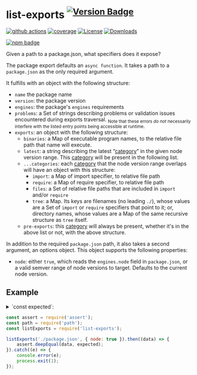 # list-exports <sup>[![Version Badge][npm-version-svg]][package-url]</sup>

[![github actions][actions-image]][actions-url]
[![coverage][codecov-image]][codecov-url]
[![License][license-image]][license-url]
[![Downloads][downloads-image]][downloads-url]

[![npm badge][npm-badge-png]][package-url]

Given a path to a package.json, what specifiers does it expose?

The package export defaults an `async function`. It takes a path to a `package.json` as the only required argument.

It fulfills with an object with the following structure:
  - `name` the package name
  - `version`: the package version
  - `engines`: the package's `engines` requirements
  - `problems`: a Set of strings describing problems or validation issues encountered during exports traversal. <sub>Note that these errors *do not* necessarily interfere with the listed entry points being accessible at runtime.</sub>
  - `exports`: an object with the following structure:
    - `binaries`: a Map of executable program names, to the relative file path that name will execute.
	- `latest`: a string describing the latest “[category][]” in the given node version range. This [category][] will be present in the following list.
	- `...categories`: each [category][] that the node version range overlaps will have an object with this structure:
	  - `import`: a Map of import specifier, to relative file path
	  - `require`: a Map of require specifier, to relative file path
	  - `files`: a Set of relative file paths that are included in `import` and/or `require`
	  - `tree`: a Map. Its keys are filenames (no leading `./`), whose values are a Set of `import` or `require` specifiers that point to it; or, directory names, whose values are a Map of the same recursive structure as `tree` itself.
	- `pre-exports`: this [category][] will always be present, whether it's in the above list or not, with the above structure.

In addition to the required `package.json` path, it also takes a second argument, an options object. This object supports the following properties:
 - `node`: either `true`, which reads the `engines.node` field in `package.json`, or a valid semver range of node versions to target. Defaults to the current node version.

## Example

<details>
<summary>`const expected`:</summary>

```js
const expected = {
	name: 'list-exports',
	version: '1.1.0',
	engines: { node: '^18.17.0 || >=20.5.0' },
	problems: new Set(),
	exports: {
		binaries: {},
		latest: 'pattern-trailers-no-dir-slash',
		'pattern-trailers-no-dir-slash': {
			import: new Map([
				['.', './index.js'],
			]),
			require: new Map([
				['.', './index.js'],
				['./package.json', './package.json'],
			]),
			files: new Set([
				'./index.js',
				'./package.json',
			]),
			tree: new Map([
				['index.js', new Set(['.'])],
				['package.json', new Set(['./package.json'])],
			]),
		},
		'pre-exports': {
			import: new Map(),
			require: new Map([
				['.', './index.js'],
				['./', './index.js'],
				['./index', './index.js'],
				['./index.js', './index.js'],
				['./package', './package.json'],
				['./package.json', './package.json'],
			]),
			files: new Set([
				'./index.js',
				'./package.json',
			]),
			tree: new Map([
				['index.js', new Set([
					'.',
					'./',
					'./index.js',
					'./index',
				])],
				['package.json', new Set([
					'./package.json',
					'./package',
				])],
			]),
		},
	},
};
```
</details>

```js
const assert = require('assert');
const path = require('path');
const listExports = require('list-exports');

listExports('./package.json', { node: true }).then((data) => {
	assert.deepEqual(data, expected);
}).catch((e) => {
	console.error(e);
	process.exit(1);
});
```

[package-url]: https://npmjs.org/package/list-exports
[npm-version-svg]: https://versionbadg.es/ljharb/list-exports.svg
[deps-svg]: https://david-dm.org/ljharb/list-exports.svg
[deps-url]: https://david-dm.org/ljharb/list-exports
[dev-deps-svg]: https://david-dm.org/ljharb/list-exports/dev-status.svg
[dev-deps-url]: https://david-dm.org/ljharb/list-exports#info=devDependencies
[npm-badge-png]: https://nodei.co/npm/list-exports.png?downloads=true&stars=true
[license-image]: https://img.shields.io/npm/l/list-exports.svg
[license-url]: LICENSE
[downloads-image]: https://img.shields.io/npm/dm/list-exports.svg
[downloads-url]: https://npm-stat.com/charts.html?package=list-exports
[codecov-image]: https://codecov.io/gh/ljharb/list-exports/branch/main/graphs/badge.svg
[codecov-url]: https://app.codecov.io/gh/ljharb/list-exports/
[actions-image]: https://img.shields.io/endpoint?url=https://github-actions-badge-u3jn4tfpocch.runkit.sh/ljharb/list-exports
[actions-url]: https://github.com/ljharb/list-exports/actions
[category]: https://github.com/inspect-js/node-exports-info#categories
